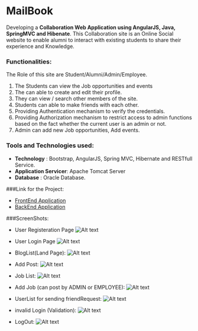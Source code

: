 # MailBook
Developing a **Collaboration Web Application using AngularJS, Java, SpringMVC and Hibenate**. This Collaboration site is an Online Social website to enable alumni to interact with existing students to share their experience and Knowledge.

### Functionalities:
   The Role of this site are Student/Alumni/Admin/Employee.

1. The Students can view the Job opportunities and events
2. The can able to create and edit their profile.
3. They can view / search other members of the site.
4. Students can able to make friends with each other.
5. Providing Authentication mechanism to verify the credentials.
6. Providing Authorization mechanism to restrict access to admin functions
    based on the fact whether the current user is an admin or not.
7. Admin can add new Job opportunities, Add events.

### Tools and Technologies used:

*  **Technology** : Bootstrap, AngularJS, Spring MVC, Hibernate and RESTfull
   Service.
*  **Application Servicer**: Apache Tomcat Server
*  **Database** : Oracle Database.

###Link for the Project:

* [FrontEnd Application](https://github.com/ikismail/CollaborationFrontEnd.git)
* [BackEnd Application](https://github.com/ikismail/CollabrationBackend.git)

###ScreenShots:

* User Registeration Page
![Alt text](https://github.com/ikismail/CollaborationFrontEnd/blob/master/WebContent/c_resource/screenshots/Registeration.png)

* User Login Page
![Alt text](https://github.com/ikismail/CollaborationFrontEnd/blob/master/WebContent/c_resource/screenshots/Vaidation.png)

* BlogList(Land Page): 
![Alt text](https://github.com/ikismail/CollaborationFrontEnd/blob/master/WebContent/c_resource/screenshots/HomeBlog.png)

* Add Post:
![Alt text](https://github.com/ikismail/CollaborationFrontEnd/blob/master/WebContent/c_resource/screenshots/AddPost.png)

* Job List:
![Alt text](https://github.com/ikismail/CollaborationFrontEnd/blob/master/WebContent/c_resource/screenshots/Job%20List.png)

* Add Job (can post by ADMIN or EMPLOYEE):
![Alt text](https://github.com/ikismail/CollaborationFrontEnd/blob/master/WebContent/c_resource/screenshots/AddJob.png)

* UserList for sending friendRequest:
![Alt text](https://github.com/ikismail/CollaborationFrontEnd/blob/master/WebContent/c_resource/screenshots/searchUser.png)

* invalid Login (Validation):
![Alt text](https://github.com/ikismail/CollaborationFrontEnd/blob/master/WebContent/c_resource/screenshots/Validation.png)

* LogOut:
![Alt text](https://github.com/ikismail/CollaborationFrontEnd/blob/master/WebContent/c_resource/screenshots/Login.png)
